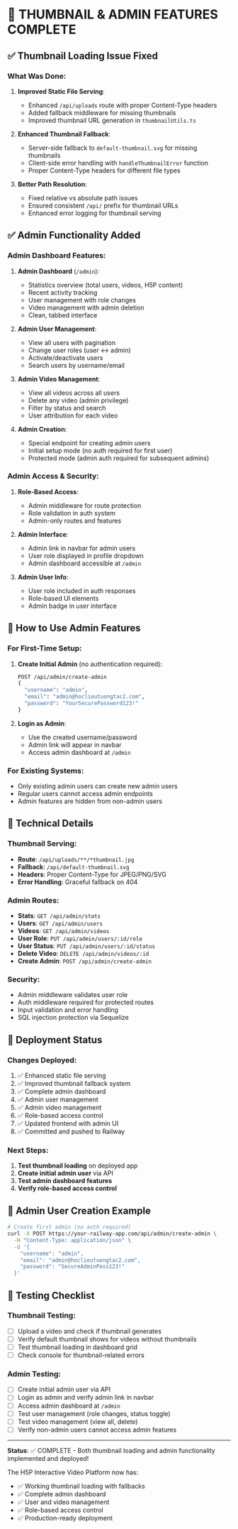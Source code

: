 # 🎉 THUMBNAIL & ADMIN FEATURES COMPLETE

## ✅ Thumbnail Loading Issue Fixed

### What Was Done:
1. **Improved Static File Serving**:
   - Enhanced `/api/uploads` route with proper Content-Type headers
   - Added fallback middleware for missing thumbnails
   - Improved thumbnail URL generation in `thumbnailUtils.ts`

2. **Enhanced Thumbnail Fallback**:
   - Server-side fallback to `default-thumbnail.svg` for missing thumbnails
   - Client-side error handling with `handleThumbnailError` function
   - Proper Content-Type headers for different file types

3. **Better Path Resolution**:
   - Fixed relative vs absolute path issues
   - Ensured consistent `/api/` prefix for thumbnail URLs
   - Enhanced error logging for thumbnail serving

## ✅ Admin Functionality Added

### Admin Dashboard Features:
1. **Admin Dashboard** (`/admin`):
   - Statistics overview (total users, videos, H5P content)
   - Recent activity tracking
   - User management with role changes
   - Video management with admin deletion
   - Clean, tabbed interface

2. **Admin User Management**:
   - View all users with pagination
   - Change user roles (user ↔ admin)
   - Activate/deactivate users
   - Search users by username/email

3. **Admin Video Management**:
   - View all videos across all users
   - Delete any video (admin privilege)
   - Filter by status and search
   - User attribution for each video

4. **Admin Creation**:
   - Special endpoint for creating admin users
   - Initial setup mode (no auth required for first user)
   - Protected mode (admin auth required for subsequent admins)

### Admin Access & Security:
1. **Role-Based Access**:
   - Admin middleware for route protection
   - Role validation in auth system
   - Admin-only routes and features

2. **Admin Interface**:
   - Admin link in navbar for admin users
   - User role displayed in profile dropdown
   - Admin dashboard accessible at `/admin`

3. **Admin User Info**:
   - User role included in auth responses
   - Role-based UI elements
   - Admin badge in user interface

## 🎯 How to Use Admin Features

### For First-Time Setup:
1. **Create Initial Admin** (no authentication required):
   ```bash
   POST /api/admin/create-admin
   {
     "username": "admin",
     "email": "admin@hoclieutuongtac2.com", 
     "password": "YourSecurePassword123!"
   }
   ```

2. **Login as Admin**:
   - Use the created username/password
   - Admin link will appear in navbar
   - Access admin dashboard at `/admin`

### For Existing Systems:
- Only existing admin users can create new admin users
- Regular users cannot access admin endpoints
- Admin features are hidden from non-admin users

## 🔧 Technical Details

### Thumbnail Serving:
- **Route**: `/api/uploads/**/*thumbnail.jpg`
- **Fallback**: `/api/default-thumbnail.svg`
- **Headers**: Proper Content-Type for JPEG/PNG/SVG
- **Error Handling**: Graceful fallback on 404

### Admin Routes:
- **Stats**: `GET /api/admin/stats`
- **Users**: `GET /api/admin/users`
- **Videos**: `GET /api/admin/videos`
- **User Role**: `PUT /api/admin/users/:id/role`
- **User Status**: `PUT /api/admin/users/:id/status`
- **Delete Video**: `DELETE /api/admin/videos/:id`
- **Create Admin**: `POST /api/admin/create-admin`

### Security:
- Admin middleware validates user role
- Auth middleware required for protected routes
- Input validation and error handling
- SQL injection protection via Sequelize

## 🚀 Deployment Status

### Changes Deployed:
1. ✅ Enhanced static file serving
2. ✅ Improved thumbnail fallback system
3. ✅ Complete admin dashboard
4. ✅ Admin user management
5. ✅ Admin video management
6. ✅ Role-based access control
7. ✅ Updated frontend with admin UI
8. ✅ Committed and pushed to Railway

### Next Steps:
1. **Test thumbnail loading** on deployed app
2. **Create initial admin user** via API
3. **Test admin dashboard features**
4. **Verify role-based access control**

## 📝 Admin User Creation Example

```bash
# Create first admin (no auth required)
curl -X POST https://your-railway-app.com/api/admin/create-admin \
  -H "Content-Type: application/json" \
  -d '{
    "username": "admin",
    "email": "admin@hoclieutuongtac2.com",
    "password": "SecureAdminPass123!"
  }'
```

## 🎯 Testing Checklist

### Thumbnail Testing:
- [ ] Upload a video and check if thumbnail generates
- [ ] Verify default thumbnail shows for videos without thumbnails
- [ ] Test thumbnail loading in dashboard grid
- [ ] Check console for thumbnail-related errors

### Admin Testing:
- [ ] Create initial admin user via API
- [ ] Login as admin and verify admin link in navbar
- [ ] Access admin dashboard at `/admin`
- [ ] Test user management (role changes, status toggle)
- [ ] Test video management (view all, delete)
- [ ] Verify non-admin users cannot access admin features

---

**Status**: ✅ COMPLETE - Both thumbnail loading and admin functionality implemented and deployed!

The H5P Interactive Video Platform now has:
- ✅ Working thumbnail loading with fallbacks
- ✅ Complete admin dashboard
- ✅ User and video management
- ✅ Role-based access control
- ✅ Production-ready deployment
